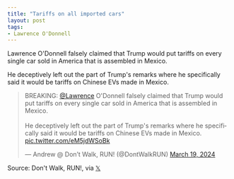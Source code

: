 ```yaml
---
title: "Tariffs on all imported cars"
layout: post
tags:
- Lawrence O'Donnell
---
```


Lawrence O'Donnell falsely claimed that Trump would put tariffs on every single car sold in America that is assembled in Mexico.

He deceptively left out the part of Trump's remarks where he specifically said it would be tariffs on Chinese EVs made in Mexico.

<blockquote class="twitter-tweet"><p lang="en" dir="ltr">BREAKING: <a href="https://twitter.com/Lawrence?ref_src=twsrc%5Etfw">@Lawrence</a> O&#39;Donnell falsely claimed that Trump would put tariffs on every single car sold in America that is assembled in Mexico.<br /><br />He deceptively left out the part of Trump&#39;s remarks where he specifically said it would be tariffs on Chinese EVs made in Mexico. <a href="https://t.co/eM5jdWSoBk">pic.twitter.com/eM5jdWSoBk</a></p>&mdash; Andrew @ Don’t Walk, RUN! (@DontWalkRUN) <a href="https://twitter.com/DontWalkRUN/status/1770066821133062504?ref_src=twsrc%5Etfw">March 19, 2024</a></blockquote> <script async src="https://platform.twitter.com/widgets.js" charset="utf-8"></script>

Source: Don't Walk, RUN!, via [𝕏](https://x.com)
